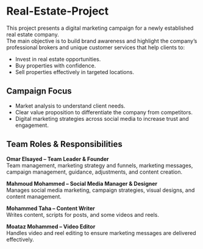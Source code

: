 # Real-Estate-Project

This project presents a digital marketing campaign for a newly established real estate company.  
The main objective is to build brand awareness and highlight the company’s professional brokers and unique customer services that help clients to:

- Invest in real estate opportunities.  
- Buy properties with confidence.  
- Sell properties effectively in targeted locations.  

## Campaign Focus

- Market analysis to understand client needs.  
- Clear value proposition to differentiate the company from competitors.  
- Digital marketing strategies across social media to increase trust and engagement.  

## Team Roles & Responsibilities

**Omar Elsayed – Team Leader & Founder**  
Team management, marketing strategy and funnels, marketing messages, campaign management, guidance, adjustments, and content creation.  

**Mahmoud Mohammed – Social Media Manager & Designer**  
Manages social media marketing, campaign strategies, visual designs, and content management.  

**Mohammed Taha – Content Writer**  
Writes content, scripts for posts, and some videos and reels.  

**Moataz Mohammed – Video Editor**  
Handles video and reel editing to ensure marketing messages are delivered effectively.  
